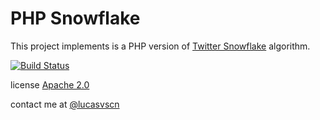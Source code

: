 PHP Snowflake
=============

This project implements is a PHP version of [Twitter Snowflake](https://github.com/twitter/snowflake) algorithm.

[![Build Status](https://api.travis-ci.org/lucasvscn/snowflake.png)](https://travis-ci.org/lucasvscn/snowflake)

license [Apache 2.0](https://github.com/lucasvscn/snowflake/LICENSE)

contact me at [@lucasvscn](https://twitter.com/lucasvscn)
